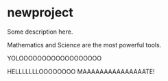 # newproject

Some description here.

Mathematics and Science are the most powerful tools.


YOLOOOOOOOOOOOOOOOOOO


HELLLLLLLOOOOOOOO MAAAAAAAAAAAAAAATE!